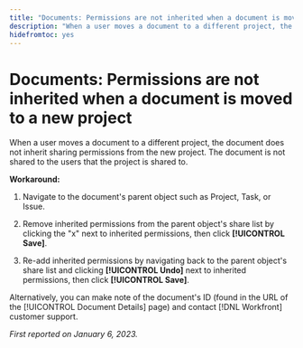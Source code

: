 ```yaml
---
title: "Documents: Permissions are not inherited when a document is moved to a new project"
description: "When a user moves a document to a different project, the document does not inherit sharing permissions from the new project. The document is not shared to the users that the project is shared to. "
hidefromtoc: yes
---
```


# Documents: Permissions are not inherited when a document is moved to a new project

<!-- This Known Issue is on the TOC for both Workfront and Workfront Proof-->

<!--This issue has been closed as won't fix, but no reason.-->

When a user moves a document to a different project, the document does not inherit sharing permissions from the new project. The document is not shared to the users that the project is shared to. 

**Workaround:**

1. Navigate to the document's parent object such as Project, Task, or Issue.

1. Remove inherited permissions from the parent object's share list by clicking the "x" next to inherited permissions, then click **[!UICONTROL Save]**.

1. Re-add inherited permissions by navigating back to the parent object's share list and clicking **[!UICONTROL Undo]** next to inherited permissions, then click **[!UICONTROL Save]**.

Alternatively, you can make note of the document's ID (found in the URL of the [!UICONTROL Document Details] page) and contact [!DNL Workfront] customer support.

_First reported on January 6, 2023._


